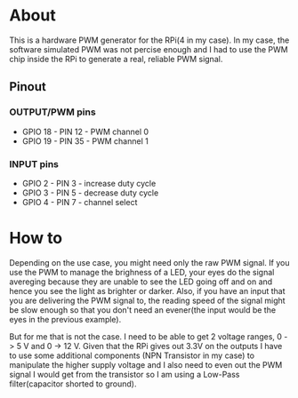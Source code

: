 # About

This is a hardware PWM generator for the RPi(4 in my case). In my case, the software simulated PWM was not percise enough and I had to use the PWM chip inside the RPi to generate a real, reliable PWM signal. 

## Pinout

### OUTPUT/PWM pins

- GPIO 18 - PIN 12 - PWM channel 0
- GPIO 19 - PIN 35 - PWM channel 1

### INPUT pins

- GPIO 2 - PIN 3 - increase duty cycle
- GPIO 3 - PIN 5 - decrease duty cycle
- GPIO 4 - PIN 7 - channel select

# How to

Depending on the use case, you might need only the raw PWM signal. If you use the PWM to manage the brighness of a LED, your eyes do the signal avereging because they are unable to see the LED going off and on and hence you see the light as brighter or darker. Also, if you have an input that you are delivering the PWM signal to, the reading speed of the signal might be slow enough so that you don't need an evener(the input would be the eyes in the previous example).

But for me that is not the case. I need to be able to get 2 voltage ranges, 0 -> 5 V and 0 -> 12 V. Given that the RPi gives out 3.3V on the outputs I have to use some additional components (NPN Transistor in my case) to manipulate the higher supply voltage and I also need to even out the PWM signal I would get from the transistor so I am using a Low-Pass filter(capacitor shorted to ground).

# 